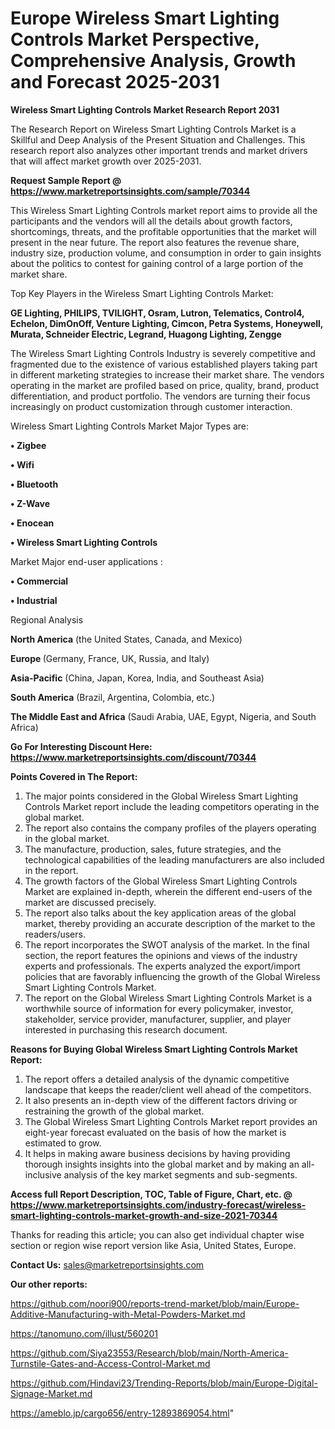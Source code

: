 # Europe Wireless Smart Lighting Controls Market Perspective, Comprehensive Analysis, Growth and Forecast 2025-2031

<strong>Wireless Smart Lighting Controls Market Research Report 2031</strong>

The Research Report on Wireless Smart Lighting Controls Market is a Skillful and Deep Analysis of the Present Situation and Challenges. This research report also analyzes other important trends and market drivers that will affect market growth over 2025-2031.

<strong>Request Sample Report @ <a href=https://www.marketreportsinsights.com/sample/70344>https://www.marketreportsinsights.com/sample/70344</a></strong>

This Wireless Smart Lighting Controls market report aims to provide all the participants and the vendors will all the details about growth factors, shortcomings, threats, and the profitable opportunities that the market will present in the near future. The report also features the revenue share, industry size, production volume, and consumption in order to gain insights about the politics to contest for gaining control of a large portion of the market share.

Top Key Players in the Wireless Smart Lighting Controls Market:

<strong>GE Lighting, PHILIPS, TVILIGHT, Osram, Lutron, Telematics, Control4, Echelon, DimOnOff, Venture Lighting, Cimcon, Petra Systems, Honeywell, Murata, Schneider Electric, Legrand, Huagong Lighting, Zengge</strong>

The Wireless Smart Lighting Controls Industry is severely competitive and fragmented due to the existence of various established players taking part in different marketing strategies to increase their market share. The vendors operating in the market are profiled based on price, quality, brand, product differentiation, and product portfolio. The vendors are turning their focus increasingly on product customization through customer interaction.

Wireless Smart Lighting Controls Market Major Types are:

<strong>• Zigbee

• Wifi

• Bluetooth

• Z-Wave

• Enocean

• Wireless Smart Lighting Controls</strong>

Market Major end-user applications :

<strong>• Commercial

• Industrial</strong>

Regional Analysis

</u><strong><b>North America</b></strong> (the United States, Canada, and Mexico)

<strong><b>Europe </b></strong>(Germany, France, UK, Russia, and Italy)

<strong><b>Asia-Pacific</b></strong> (China, Japan, Korea, India, and Southeast Asia)

<strong><b>South America</b></strong> (Brazil, Argentina, Colombia, etc.)

<strong><b>The Middle East and Africa</b></strong> (Saudi Arabia, UAE, Egypt, Nigeria, and South Africa)

<strong>Go For Interesting Discount Here: <a href=https://www.marketreportsinsights.com/discount/70344>https://www.marketreportsinsights.com/discount/70344</a></strong>

<strong>Points Covered in The Report:</strong>
<ol>
  <li>The major points considered in the Global Wireless Smart Lighting Controls Market report include the leading competitors operating in the global market.</li>
  <li>The report also contains the company profiles of the players operating in the global market.</li>
  <li>The manufacture, production, sales, future strategies, and the technological capabilities of the leading manufacturers are also included in the report.</li>
  <li>The growth factors of the Global Wireless Smart Lighting Controls Market are explained in-depth, wherein the different end-users of the market are discussed precisely.</li>
  <li>The report also talks about the key application areas of the global market, thereby providing an accurate description of the market to the readers/users.</li>
  <li>The report incorporates the SWOT analysis of the market. In the final section, the report features the opinions and views of the industry experts and professionals. The experts analyzed the export/import policies that are favorably influencing the growth of the Global Wireless Smart Lighting Controls Market.</li>
  <li>The report on the Global Wireless Smart Lighting Controls Market is a worthwhile source of information for every policymaker, investor, stakeholder, service provider, manufacturer, supplier, and player interested in purchasing this research document.</li>
</ol>
<strong>Reasons for Buying Global Wireless Smart Lighting Controls Market Report:</strong>

<ol>
  <li>The report offers a detailed analysis of the dynamic competitive landscape that keeps the reader/client well ahead of the competitors.</li>
  <li>It also presents an in-depth view of the different factors driving or restraining the growth of the global market.</li>
  <li>The Global Wireless Smart Lighting Controls Market report provides an eight-year forecast evaluated on the basis of how the market is estimated to grow.</li>
  <li>It helps in making aware business decisions by having providing thorough insights insights into the global market and by making an all-inclusive analysis of the key market segments and sub-segments.</li>
</ol>
<strong>Access full Report Description, TOC, Table of Figure, Chart, etc. @ <a href=https://www.marketreportsinsights.com/industry-forecast/wireless-smart-lighting-controls-market-growth-and-size-2021-70344>https://www.marketreportsinsights.com/industry-forecast/wireless-smart-lighting-controls-market-growth-and-size-2021-70344</a></strong>


Thanks for reading this article; you can also get individual chapter wise section or region wise report version like Asia, United States, Europe.

<strong>Contact Us:</strong>
sales@marketreportsinsights.com

<strong>Our other reports:</strong>

<a href=https://github.com/noori900/reports-trend-market/blob/main/Europe-Additive-Manufacturing-with-Metal-Powders-Market.md>https://github.com/noori900/reports-trend-market/blob/main/Europe-Additive-Manufacturing-with-Metal-Powders-Market.md</a>

<a href=https://tanomuno.com/illust/560201>https://tanomuno.com/illust/560201</a>

<a href=https://github.com/Siya23553/Research/blob/main/North-America-Turnstile-Gates-and-Access-Control-Market.md>https://github.com/Siya23553/Research/blob/main/North-America-Turnstile-Gates-and-Access-Control-Market.md</a>

<a href=https://github.com/Hindavi23/Trending-Reports/blob/main/Europe-Digital-Signage-Market.md>https://github.com/Hindavi23/Trending-Reports/blob/main/Europe-Digital-Signage-Market.md</a>

<a href=https://ameblo.jp/cargo656/entry-12893869054.html>https://ameblo.jp/cargo656/entry-12893869054.html</a>"
